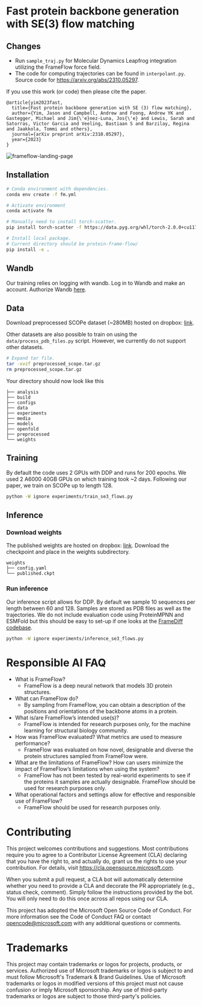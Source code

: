 # Fast protein backbone generation with SE(3) flow matching

## Changes
- Run `sample_traj.py` for Molecular Dynamics Leapfrog integration utilizing the FrameFlow force field.
- The code for computing trajectories can be found in `interpolant.py`.
Source code for https://arxiv.org/abs/2310.05297.

If you use this work (or code) then please cite the paper.
```
@article{yim2023fast,
  title={Fast protein backbone generation with SE (3) flow matching},
  author={Yim, Jason and Campbell, Andrew and Foong, Andrew YK and Gastegger, Michael and Jim{\'e}nez-Luna, Jos{\'e} and Lewis, Sarah and Satorras, Victor Garcia and Veeling, Bastiaan S and Barzilay, Regina and Jaakkola, Tommi and others},
  journal={arXiv preprint arXiv:2310.05297},
  year={2023}
}
```

![frameflow-landing-page](https://github.com/microsoft/protein-frame-flow/blob/main/media/frame_flow_sampling.gif)


## Installation

```bash
# Conda environment with dependencies.
conda env create -f fm.yml

# Activate environment
conda activate fm

# Manually need to install torch-scatter.
pip install torch-scatter -f https://data.pyg.org/whl/torch-2.0.0+cu117.html

# Install local package.
# Current directory should be protein-frame-flow/
pip install -e .
```

## Wandb

Our training relies on logging with wandb. Log in to Wandb and make an account.
Authorize Wandb [here](https://wandb.ai/authorize).

## Data

Download preprocessed SCOPe dataset (~280MB) hosted on dropbox: [link](https://www.dropbox.com/scl/fi/b8l0bqowi96hl21ycsmht/preprocessed_scope.tar.gz?rlkey=0h7uulr7ioyvzlap6a0rwpx0n&dl=0).

Other datasets are also possible to train on using the `data/process_pdb_files.py` script.
However, we currently do not support other datasets.

```bash
# Expand tar file.
tar -xvzf preprocessed_scope.tar.gz
rm preprocessed_scope.tar.gz
```
Your directory should now look like this 
```
├── analysis
├── build
├── configs
├── data
├── experiments
├── media
├── models
├── openfold
├── preprocessed
└── weights
```

## Training

By default the code uses 2 GPUs with DDP and runs for 200 epochs.
We used 2 A6000 40GB GPUs on which training took ~2 days.
Following our paper, we train on SCOPe up to length 128.

```bash
python -W ignore experiments/train_se3_flows.py
```

## Inference

### Download weights

The published weights are hosted on dropbox: [link](https://www.dropbox.com/scl/fi/r8i0o057b0ms71ep5bf4m/published.ckpt?rlkey=pygthp5qjpwkn4glmai48mgy7&dl=0).
Download the checkpoint and place in the weights subdirectory.

```
weights
├── config.yaml
└── published.ckpt
```

### Run inference

Our inference script allows for DDP. By default we sample 10 sequences per
length between 60 and 128. Samples are stored as PDB files as well as the
trajectories. We do not include evaluation code using ProteinMPNN and ESMFold
but this should be easy to set-up if one looks at the [FrameDiff codebase](https://github.com/jasonkyuyim/se3_diffusion).

```bash
python -W ignore experiments/inference_se3_flows.py
```

# Responsible AI FAQ
- What is FrameFlow?
  - FrameFlow is a deep neural network that models 3D protein structures.
- What can FrameFlow do?
  - By sampling from FrameFlow, you can obtain a description of the positions and orientations of the backbone atoms in a protein.
- What is/are FrameFlow’s intended use(s)?
  - FrameFlow is intended for research purposes only, for the machine learning for structural biology community.
- How was FrameFlow evaluated? What metrics are used to measure performance?
  - FrameFlow was evaluated on how novel, designable and diverse the protein structures sampled from FrameFlow were. 
- What are the limitations of FrameFlow? How can users minimize the impact of FrameFlow’s limitations when using the system?
  - FrameFlow has not been tested by real-world experiments to see if the proteins it samples are actually designable. FrameFlow should be used for research purposes only.
- What operational factors and settings allow for effective and responsible use of FrameFlow?
  - FrameFlow should be used for research purposes only.

# Contributing
This project welcomes contributions and suggestions. Most contributions require you to agree to a Contributor License Agreement (CLA) declaring that you have the right to, and actually do, grant us the rights to use your contribution. For details, visit https://cla.opensource.microsoft.com.

When you submit a pull request, a CLA bot will automatically determine whether you need to provide a CLA and decorate the PR appropriately (e.g., status check, comment). Simply follow the instructions provided by the bot. You will only need to do this once across all repos using our CLA.

This project has adopted the Microsoft Open Source Code of Conduct. For more information see the Code of Conduct FAQ or contact opencode@microsoft.com with any additional questions or comments.

# Trademarks
This project may contain trademarks or logos for projects, products, or services. Authorized use of Microsoft trademarks or logos is subject to and must follow Microsoft's Trademark & Brand Guidelines. Use of Microsoft trademarks or logos in modified versions of this project must not cause confusion or imply Microsoft sponsorship. Any use of third-party trademarks or logos are subject to those third-party's policies.
